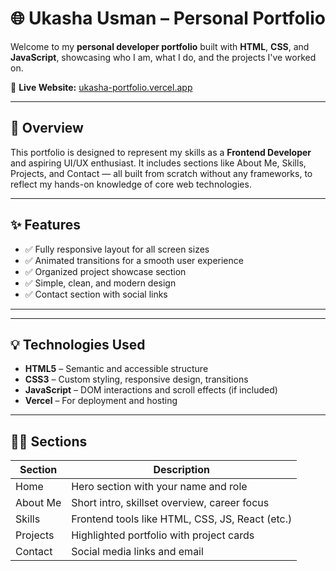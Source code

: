 # 🌐 Ukasha Usman – Personal Portfolio

Welcome to my **personal developer portfolio** built with **HTML**, **CSS**, and **JavaScript**, showcasing who I am, what I do, and the projects I've worked on.

🔗 **Live Website:** [ukasha-portfolio.vercel.app](https://ukasha-portfolio.vercel.app)

---

## 🧾 Overview

This portfolio is designed to represent my skills as a **Frontend Developer** and aspiring UI/UX enthusiast. It includes sections like About Me, Skills, Projects, and Contact — all built from scratch without any frameworks, to reflect my hands-on knowledge of core web technologies.

---

## ✨ Features

- ✅ Fully responsive layout for all screen sizes
- ✅ Animated transitions for a smooth user experience
- ✅ Organized project showcase section
- ✅ Simple, clean, and modern design
- ✅ Contact section with social links

---


---

## 💡 Technologies Used

- **HTML5** – Semantic and accessible structure
- **CSS3** – Custom styling, responsive design, transitions
- **JavaScript** – DOM interactions and scroll effects (if included)
- **Vercel** – For deployment and hosting

---

## 🧑‍💻 Sections

| Section     | Description                                       |
|-------------|---------------------------------------------------|
| Home        | Hero section with your name and role              |
| About Me    | Short intro, skillset overview, career focus      |
| Skills      | Frontend tools like HTML, CSS, JS, React (etc.)   |
| Projects    | Highlighted portfolio with project cards          |
| Contact     | Social media links and email                      |
